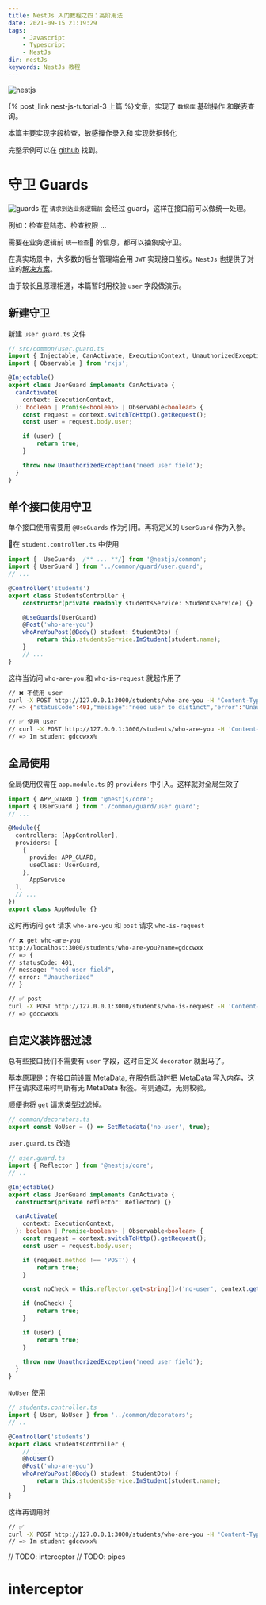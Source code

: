 ```yaml
---
title: NestJs 入门教程之四：高阶用法
date: 2021-09-15 21:19:29
tags:
    - Javascript
    - Typescript
    - NestJs
dir: nestJs
keywords: NestJs 教程
---
```

![nestjs](./nestjs.png)

{% post_link nest-js-tutorial-3 上篇 %}文章，实现了 `数据库` 基础操作 和联表查询。

本篇主要实现字段检查，敏感操作录入和 实现数据转化

<!-- 本篇主要内容：guards 实现数据校验核查、interceptors 实现敏感操作录入、pipes 实现数据转化 -->

完整示例可以在 [github](https://github.com/gdccwxx/nest-test) 找到。


# 守卫 Guards
![guards](./guards.png)
在 `请求到达业务逻辑前` 会经过 guard，这样在接口前可以做统一处理。

例如：检查登陆态、检查权限 ...

需要在业务逻辑前 `统一检查` 的信息，都可以抽象成守卫。

在真实场景中，大多数的后台管理端会用 `JWT` 实现接口鉴权。`NestJs` 也提供了对应的[解决方案](https://docs.nestjs.com/security/authentication)。

由于较长且原理相通，本篇暂时用校验 `user` 字段做演示。

## 新建守卫

新建 `user.guard.ts` 文件

```ts
// src/common/user.guard.ts
import { Injectable, CanActivate, ExecutionContext, UnauthorizedException } from '@nestjs/common';
import { Observable } from 'rxjs';

@Injectable()
export class UserGuard implements CanActivate {
  canActivate(
    context: ExecutionContext,
  ): boolean | Promise<boolean> | Observable<boolean> {
    const request = context.switchToHttp().getRequest();
    const user = request.body.user;

    if (user) {
        return true;
    }

    throw new UnauthorizedException('need user field');
  }
}
```

## 单个接口使用守卫

单个接口使用需要用 `@UseGuards` 作为引用。再将定义的 `UserGuard` 作为入参。

在 `student.controller.ts` 中使用
```ts
import {  UseGuards  /** ... **/} from '@nestjs/common';
import { UserGuard } from '../common/guard/user.guard';
// ...

@Controller('students')
export class StudentsController {
    constructor(private readonly studentsService: StudentsService) {}

    @UseGuards(UserGuard)
    @Post('who-are-you')
    whoAreYouPost(@Body() student: StudentDto) {
        return this.studentsService.ImStudent(student.name);
    }
    // ...
}

```

这样当访问 `who-are-you` 和 `who-is-request` 就起作用了
```bash
// ❌ 不使用 user
curl -X POST http://127.0.0.1:3000/students/who-are-you -H 'Content-Type: application/json' -d '{"name": "gdccwxx"}'
// => {"statusCode":401,"message":"need user to distinct","error":"Unauthorized"}%  

// ✅ 使用 user
// curl -X POST http://127.0.0.1:3000/students/who-are-you -H 'Content-Type: application/json' -d '{"user": "gdccwxx", "name": "gdccwxx"}'
// => Im student gdccwxx%
```

## 全局使用

全局使用仅需在 `app.module.ts` 的 `providers` 中引入。这样就对全局生效了
```ts
import { APP_GUARD } from '@nestjs/core';
import { UserGuard } from './common/guard/user.guard';
// ...

@Module({
  controllers: [AppController],
  providers: [
    {
      provide: APP_GUARD,
      useClass: UserGuard,
    },
      AppService
  ],
  // ...
})
export class AppModule {}

```

这时再访问 `get` 请求 `who-are-you` 和 `post` 请求 `who-is-request`
```bash
// ❌ get who-are-you
http://localhost:3000/students/who-are-you?name=gdccwxx
// => {
// statusCode: 401,
// message: "need user field",
// error: "Unauthorized"
// }

// ✅ post 
curl -X POST http://127.0.0.1:3000/students/who-is-request -H 'Content-Type: application/json' -d '{"user": "gdccwxx"}'
// => gdccwxx%
```

## 自定义装饰器过滤
总有些接口我们不需要有 `user` 字段，这时自定义 `decorator` 就出马了。

基本原理是：在接口前设置 MetaData, 在服务启动时把 MetaData 写入内存，这样在请求过来时判断有无 MetaData 标签。有则通过，无则校验。

顺便也将 `get` 请求类型过滤掉。

```ts
// common/decorators.ts
export const NoUser = () => SetMetadata('no-user', true);
```

`user.guard.ts` 改造

```ts
// user.guard.ts
import { Reflector } from '@nestjs/core';
// ..

@Injectable()
export class UserGuard implements CanActivate {
  constructor(private reflector: Reflector) {}

  canActivate(
    context: ExecutionContext,
  ): boolean | Promise<boolean> | Observable<boolean> {
    const request = context.switchToHttp().getRequest();
    const user = request.body.user;

    if (request.method !== 'POST') {
        return true;
    }

    const noCheck = this.reflector.get<string[]>('no-user', context.getHandler());

    if (noCheck) {
        return true;
    }

    if (user) {
        return true;
    }

    throw new UnauthorizedException('need user field');
  }
}
```

`NoUser` 使用
```ts
// students.controller.ts
import { User, NoUser } from '../common/decorators';
// ..

@Controller('students')
export class StudentsController {
    // ...
    @NoUser()
    @Post('who-are-you')
    whoAreYouPost(@Body() student: StudentDto) {
        return this.studentsService.ImStudent(student.name);
    }
}

```

这样再调用时
```bash
// ✅
curl -X POST http://127.0.0.1:3000/students/who-are-you -H 'Content-Type: application/json' -d '{"name": "gdccwxx"}'
// => Im student gdccwxx%
```

// TODO: interceptor
// TODO: pipes

# interceptor